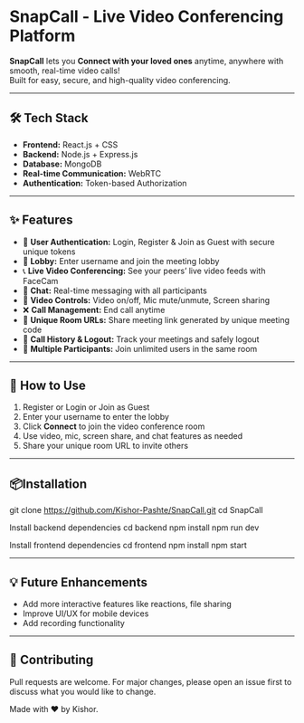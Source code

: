 # SnapCall - Live Video Conferencing Platform

**SnapCall** lets you **Connect with your loved ones** anytime, anywhere with smooth, real-time video calls!  
Built for easy, secure, and high-quality video conferencing.

---

## 🛠️ Tech Stack  
- **Frontend:** React.js + CSS  
- **Backend:** Node.js + Express.js  
- **Database:** MongoDB  
- **Real-time Communication:** WebRTC  
- **Authentication:** Token-based Authorization

---

## ✨ Features  
- 🔐 **User Authentication:** Login, Register & Join as Guest with secure unique tokens  
- 👥 **Lobby:** Enter username and join the meeting lobby  
- 📞 **Live Video Conferencing:** See your peers’ live video feeds with FaceCam  
- 💬 **Chat:** Real-time messaging with all participants  
- 🎥 **Video Controls:** Video on/off, Mic mute/unmute, Screen sharing  
- ❌ **Call Management:** End call anytime  
- 🔗 **Unique Room URLs:** Share meeting link generated by unique meeting code  
- 📜 **Call History & Logout:** Track your meetings and safely logout  
- 👥 **Multiple Participants:** Join unlimited users in the same room  

---

## 🚀 How to Use  
1. Register or Login or Join as Guest  
2. Enter your username to enter the lobby  
3. Click **Connect** to join the video conference room  
4. Use video, mic, screen share, and chat features as needed  
5. Share your unique room URL to invite others  

---
## 📦Installation  
git clone https://github.com/Kishor-Pashte/SnapCall.git
cd SnapCall

Install backend dependencies
cd backend
npm install
npm run dev

Install frontend dependencies
cd frontend
npm install
npm start

---

## 💡 Future Enhancements  
- Add more interactive features like reactions, file sharing  
- Improve UI/UX for mobile devices  
- Add recording functionality

---

## 🤝 Contributing
Pull requests are welcome.
For major changes, please open an issue first to discuss what you would like to change.



Made with ❤️ by Kishor.


